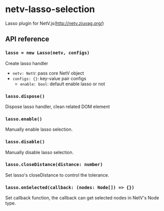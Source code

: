# netv-lasso-selection

Lasso plugin for NetV.js(http://netv.zjuvag.org/)

## API reference

### `lasso = new Lasso(netv, configs)`

Create lasso handler

* `netv: NetV`: pass core NetV object
* `configs: {}`: key-value pair configs
    * `enable: bool`: default enable lasso or not

### `lasso.dispose()`

Dispose lasso handler, clean related DOM element

### `lasso.enable()`

Manually enable lasso selection.

### `lasso.disable()`

Manually disable lasso selection.

### `lasso.closeDistance(distance: number)`

Set lasso's closeDistance to control the tolerance.

### `lasso.onSelected(callback: (nodes: Node[]) => {})`

Set callback function, the callback can get selected nodes in NetV's Node type.